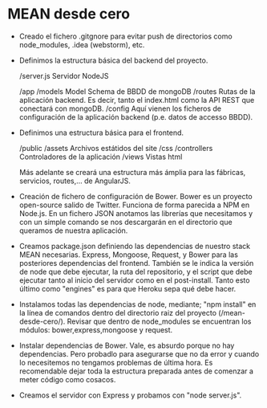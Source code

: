 # MEAN desde cero

- Creado el fichero .gitgnore para evitar push de directorios como node_modules, .idea (webstorm), etc.

- Definimos la estructura básica del backend del proyecto.

    /server.js      Servidor NodeJS

    /app
        /models     Model Schema de BBDD de mongoDB
        /routes     Rutas de la aplicación backend. Es decir, tanto el index.html como la API REST que conectará con mongoDB.
    /config         Aquí vienen los ficheros de configuración de la aplicación backend (p.e. datos de accesso BBDD).

- Definimos una estructura básica para el frontend.

    /public
        /assets         Archivos estátidos del site
            /css
        /controllers    Controladores de la aplicación
        /views          Vistas html

    Más adelante se creará una estructura más ámplia para las fábricas, servicios, routes,... de AngularJS.

- Creación de fichero de configuración de Bower. Bower es un proyecto open-source salido de Twitter. Funciona de forma parecida a NPM en Node.js. En un fichero JSON anotamos las librerías que necesitamos y con un simple comando se nos descargarán en el directorio que queramos de nuestra aplicación.

- Creamos package.json definiendo las dependencias de nuestro stack MEAN necesarias. Express, Mongoose, Request, y Bower para las posteriores dependencias del frontend. También se le indica la versión de node que debe ejecutar, la ruta del repositorio, y el script que debe ejecutar tanto al inicio del servidor como en el post-install. Tanto esto último como "engines" es para que Heroku sepa qué debe hacer.

- Instalamos todas las dependencias de node, mediante; "npm install" en la línea de comandos dentro del directorio raiz del proyecto (/mean-desde-cero/). Revisar que dentro de node_modules se encuentran los módulos: bower,express,mongoose y request.

- Instalar dependencias de Bower. Vale, es absurdo porque no hay dependencias. Pero probadlo para asegurarse que no da error y cuando lo necesitemos no tengamos problemas de última hora. Es recomendable dejar toda la estructura preparada antes de comenzar a meter código como cosacos.

- Creamos el servidor con Express y probamos con "node server.js".
